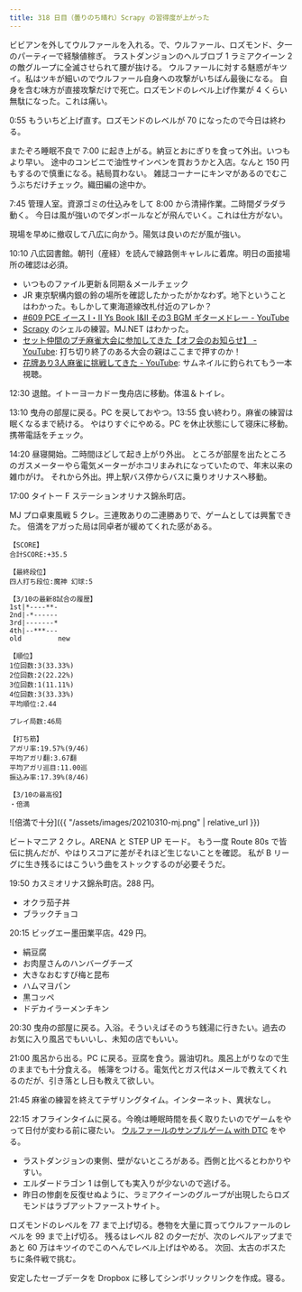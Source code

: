 ```yaml
---
title: 318 日目（曇りのち晴れ）Scrapy の習得度が上がった
---
```


ビビアンを外してウルファールを入れる。で、ウルファール、ロズモンド、夕一のパーティーで経験値稼ぎ。
ラストダンジョンのヘルブロブ 1 ラミアクイーン 2 の敵グループに全滅させられて腰が抜ける。
ウルファールに対する魅惑がキツイ。私はツキが細いのでウルファール自身への攻撃がいちばん最後になる。
自身を含む味方が直接攻撃だけで死亡。ロズモンドのレベル上げ作業が 4 くらい無駄になった。これは痛い。

0:55 もういちど上げ直す。ロズモンドのレベルが 70 になったので今日は終わる。

またぞろ睡眠不良で 7:00 に起き上がる。納豆とおにぎりを食って外出。いつもより早い。
途中のコンビニで油性サインペンを買おうかと入店。なんと 150 円もするので慎重になる。結局買わない。
雑誌コーナーにキンマがあるのでむこうぶちだけチェック。織田編の途中か。

7:45 管理人室。資源ゴミの仕込みをして 8:00 から清掃作業。二時間ダラダラ動く。
今日は風が強いのでダンボールなどが飛んでいく。これは仕方がない。

現場を早めに撤収して八広に向かう。陽気は良いのだが風が強い。

10:10 八広図書館。朝刊（産経）を読んで線路側キャレルに着席。明日の面接場所の確認は必須。

* いつものファイル更新＆同期＆メールチェック
* JR 東京駅構内銀の鈴の場所を確認したかったがかなわず。地下ということはわかった。もしかして東海道線改札付近のアレか？
* [&#x23;609 PCE イース I・II Ys Book I&amp;II その3 BGM ギターメドレー - YouTube](https://www.youtube.com/watch?v=Am86krNUpN0)
* [Scrapy][scrapy] のシェルの練習。MJ.NET はわかった。
* [セット仲間のプチ麻雀大会に参加してきた【オフ会のお知らせ】 - YouTube](https://www.youtube.com/watch?v=24LnELEbMqo):
  打ち切り終了のある大会の親はここまで押すのか！
* [花牌あり3人麻雀に挑戦してきた - YouTube](https://www.youtube.com/watch?v=zIcvHAo8sgI): サムネイルに釣られてもう一本視聴。

12:30 退館。イトーヨーカドー曳舟店に移動。体温＆トイレ。

13:10 曳舟の部屋に戻る。PC を戻しておやつ。13:55 食い終わり。麻雀の練習は眠くなるまで続ける。
やはりすぐにやめる。PC を休止状態にして寝床に移動。携帯電話をチェック。

14:20 昼寝開始。二時間ほどして起き上がり外出。
ところが部屋を出たところのガスメーターやら電気メーターがホコリまみれになっていたので、年末以来の雑巾がけ。
それから外出。押上駅バス停からバスに乗りオリナスへ移動。

17:00 タイトー F ステーションオリナス錦糸町店。

MJ プロ卓東風戦 5 クレ。三連敗ありの二連勝ありで、ゲームとしては興奮できた。
倍満をアガった局は同卓者が緩めてくれた感がある。

```text
【SCORE】
合計SCORE:+35.5

【最終段位】
四人打ち段位:魔神 幻球:5

【3/10の最新8試合の履歴】
1st|*----**-
2nd|-*------
3rd|-------*
4th|--***---
old         new

【順位】
1位回数:3(33.33%)
2位回数:2(22.22%)
3位回数:1(11.11%)
4位回数:3(33.33%)
平均順位:2.44

プレイ局数:46局

【打ち筋】
アガリ率:19.57%(9/46)
平均アガリ翻:3.67翻
平均アガリ巡目:11.00巡
振込み率:17.39%(8/46)

【3/10の最高役】
・倍満
```

![倍満で十分]({{ "/assets/images/20210310-mj.png" | relative_url }})

ビートマニア 2 クレ。ARENA と STEP UP モード。
もう一度 Route 80s で皆伝に挑んだが、やはりスコアに差がそれほど生じないことを確認。
私が B リーグに生き残るにはこういう曲をストックするのが必要そうだ。

19:50 カスミオリナス錦糸町店。288 円。

* オクラ茄子丼
* ブラックチョコ

20:15 ビッグエー墨田業平店。429 円。

* 絹豆腐
* お肉屋さんのハンバーグチーズ
* 大きなおむすび梅と昆布
* ハムマヨパン
* 黒コッペ
* ドデカイラーメンチキン

20:30 曳舟の部屋に戻る。入浴。そういえばそのうち銭湯に行きたい。過去のお気に入り風呂でもいいし、未知の店でもいい。

21:00 風呂から出る。PC に戻る。豆腐を食う。醤油切れ。風呂上がりなので生のままでも十分食える。
帳簿をつける。電気代とガス代はメールで教えてくれるのだが、引き落とし日も教えて欲しい。

21:45 麻雀の練習を終えてテザリングタイム。インターネット、異状なし。

22:15 オフラインタイムに戻る。今晩は睡眠時間を長く取りたいのでゲームをやって日付が変わる前に寝たい。
[ウルファールのサンプルゲーム with DTC][bshf21b] をやる。

* ラストダンジョンの東側、壁がないところがある。西側と比べるとわかりやすい。
* エルダードラゴン 1 は倒しても実入りが少ないので逃げる。
* 昨日の惨劇を反復せぬように、ラミアクイーンのグループが出現したらロズモンドはラブアットファーストサイト。

ロズモンドのレベルを 77 まで上げ切る。巻物を大量に買ってウルファールのレベルを 99 まで上げ切る。
残るはレベル 82 の夕一だが、次のレベルアップまであと 60 万はキツイのでこのへんでレベル上げはやめる。
次回、太古のボスたちに条件戦で挑む。

安定したセーブデータを Dropbox に移してシンボリックリンクを作成。寝る。

[bshf21b]: https://wodifes.net/game/show/446
[scrapy]: https://scrapy.org/
